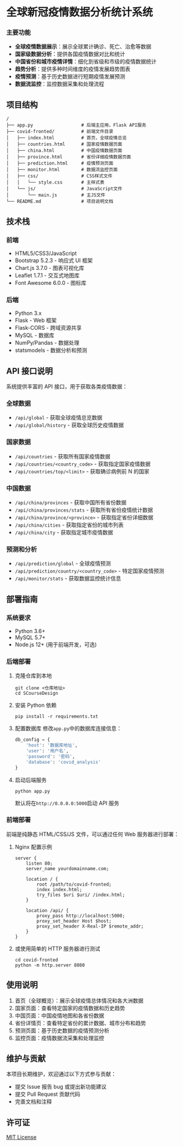# 全球新冠疫情数据分析统计系统


### 主要功能

- **全球疫情数据展示**：展示全球累计确诊、死亡、治愈等数据
- **国家级数据分析**：提供各国疫情数据对比和统计
- **中国省份和城市疫情详情**：细化到省级和市级的疫情数据统计
- **趋势分析**：提供多种时间维度的疫情发展趋势图表
- **疫情预测**：基于历史数据进行短期疫情发展预测
- **数据流监控**：监控数据采集和处理流程

## 项目结构

```
/
├── app.py                  # 后端主应用，Flask API服务
├── covid-fronted/          # 前端文件目录
│   ├── index.html          # 首页，全球疫情总览
│   ├── countries.html      # 国家疫情数据页面
│   ├── china.html          # 中国疫情数据页面
│   ├── province.html       # 省份详细疫情数据页面
│   ├── prediction.html     # 疫情预测页面
│   ├── monitor.html        # 数据流监控页面
│   ├── css/                # CSS样式文件
│   │   └── style.css       # 主样式表
│   └── js/                 # JavaScript文件
│       └── main.js         # 主JS文件
└── README.md               # 项目说明文档
```

## 技术栈

### 前端

- HTML5/CSS3/JavaScript
- Bootstrap 5.2.3 - 响应式 UI 框架
- Chart.js 3.7.0 - 图表可视化库
- Leaflet 1.7.1 - 交互式地图库
- Font Awesome 6.0.0 - 图标库

### 后端

- Python 3.x
- Flask - Web 框架
- Flask-CORS - 跨域资源共享
- MySQL - 数据库
- NumPy/Pandas - 数据处理
- statsmodels - 数据分析和预测

## API 接口说明

系统提供丰富的 API 接口，用于获取各类疫情数据：

### 全球数据

- `/api/global` - 获取全球疫情总览数据
- `/api/global/history` - 获取全球历史疫情数据

### 国家数据

- `/api/countries` - 获取所有国家疫情数据
- `/api/countries/<country_code>` - 获取指定国家疫情数据
- `/api/countries/top/<limit>` - 获取确诊病例前 N 的国家

### 中国数据

- `/api/china/provinces` - 获取中国所有省份数据
- `/api/china/provinces/stats` - 获取所有省份疫情统计数据
- `/api/china/province/<province>` - 获取指定省份详细数据
- `/api/china/cities` - 获取指定省份的城市列表
- `/api/china/city` - 获取指定城市疫情数据

### 预测和分析

- `/api/prediction/global` - 全球疫情预测
- `/api/prediction/country/<country_code>` - 特定国家疫情预测
- `/api/monitor/stats` - 获取数据监控统计信息

## 部署指南

### 系统要求

- Python 3.6+
- MySQL 5.7+
- Node.js 12+ (用于前端开发，可选)

### 后端部署

1. 克隆仓库到本地

   ```
   git clone <仓库地址>
   cd SCourseDesign
   ```

2. 安装 Python 依赖

   ```
   pip install -r requirements.txt
   ```

3. 配置数据库
   修改`app.py`中的数据库连接信息：

   ```python
   db_config = {
       'host': '数据库地址',
       'user': '用户名',
       'password': '密码',
       'database': 'covid_analysis'
   }
   ```

4. 启动后端服务
   ```
   python app.py
   ```
   默认将在`http://0.0.0.0:5000`启动 API 服务

### 前端部署

前端是纯静态 HTML/CSS/JS 文件，可以通过任何 Web 服务器进行部署：

1. Nginx 配置示例

   ```
   server {
       listen 80;
       server_name yourdomainname.com;

       location / {
           root /path/to/covid-fronted;
           index index.html;
           try_files $uri $uri/ /index.html;
       }

       location /api/ {
           proxy_pass http://localhost:5000;
           proxy_set_header Host $host;
           proxy_set_header X-Real-IP $remote_addr;
       }
   }
   ```

2. 或使用简单的 HTTP 服务器进行测试
   ```
   cd covid-fronted
   python -m http.server 8080
   ```



## 使用说明

1. 首页（全球概览）：展示全球疫情总体情况和各大洲数据
2. 国家页面：查看特定国家的疫情数据和历史趋势
3. 中国页面：中国疫情地图和各省份数据
4. 省份详情页：查看特定省份的累计数据、城市分布和趋势
5. 预测页面：基于历史数据的疫情预测分析
6. 监控页面：疫情数据流采集和处理监控

## 维护与贡献

本项目长期维护，欢迎通过以下方式参与贡献：

- 提交 Issue 报告 bug 或提出新功能建议
- 提交 Pull Request 贡献代码
- 完善文档和注释

## 许可证

[MIT License](LICENSE)
